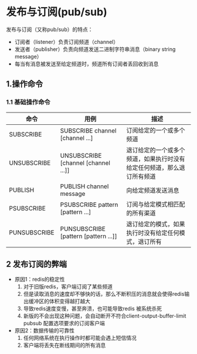 # 发布与订阅(pub/sub)

发布与订阅（又称pub/sub）的特点：

- 订阅者（listener）负责订阅频道（channel）
- 发送者（publisher）负责向频道发送二进制字符串消息（binary string message）
- 每当有消息被发送至给定频道时，频道所有订阅者丢回收到消息

## 1.操作命令

### 1.1 基础操作命令

| 命令         | 用例                                 | 描述                                                         |
| ------------ | ------------------------------------ | ------------------------------------------------------------ |
| SUBSCRIBE    | SUBSCRIBE channel [channel ...]      | 订阅给定的一个或多个频道                                     |
| UNSUBSCRIBE  | UNSUBSCRIBE [channel [channel ...]]  | 退订给定的一个或多个频道，如果执行时没有给定任何频道，那么退订所有频道 |
| PUBLISH      | PUBLISH channel message              | 向给定频道发送消息                                           |
| PSUBSCRIBE   | PSUBSCRIBE pattern [pattern ...]     | 订阅与给定模式相匹配的所有渠道                               |
| PUNSUBSCRIBE | PUNSUBSCRIBE [pattern [pattern ...]] | 退订给定的模式，如果执行时没有给定任何模式，退订所有         |

## 2 发布订阅的弊端

- 原因1：redis的稳定性
  1. 对于旧版redis，客户端订阅了某些频道
  2. 但是读取消息的速度却不够快的话，那么不断积压的消息就会使得redis输出缓冲区的体积变得越打越大
  3. 导致redis速度变慢，甚至奔溃，也可能导致redis 被系统杀死
  4. 新版的不会出现这种问题，会自动断开不符合client-output-buffer-limit pubsub 配置选项要求的订阅客户端
- 原因2：数据传输的可靠性
  1. 任何网络系统在执行操作时都可能会遇上短信情况
  2. 客户端将丢失在断线期间的所有消息